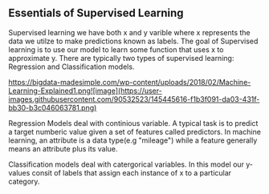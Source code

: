 <h2>Essentials of Supervised Learning</h2>

Supervised learning we have both x and y varible where x represents the data we utilze to make predictions known as labels. 
The goal of Supervised learning is to use our model to learn some function that uses x to approximate y.
There are typically two types of supervised learning: Regression and Classification models.

https://bigdata-madesimple.com/wp-content/uploads/2018/02/Machine-Learning-Explained1.png![image](https://user-images.githubusercontent.com/90532523/145445616-f1b3f091-da03-431f-bb30-b3c046063781.png)


Regression Models deal with continious variable. A typical task is to predict a target numberic value given a set of features called predictors. In machine learning, an attribute is a data type(e.g "mileage") while a feature generally means an attribute  plus its value.

Classification models deal with catergorical variables. In this model our y-values consit of labels that assign
each instance of x to a particular category.
